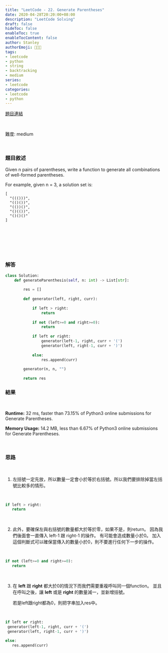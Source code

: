 ```yaml
---
title: "LeetCode - 22. Generate Parentheses"
date: 2020-04-28T20:20:00+08:00
description: "LeetCode Solving"
draft: false
hideToc: false
enableToc: true
enableTocContent: false
author: Stanley
authorEmoji: 👨🏻‍💻
tags:
- leetcode
- python
- string
- backtracking
- medium
series:
- leetcode
categories:
- leetcode
- python
---
```


[題目連結](https://leetcode.com/problems/generate-parentheses/)

<br/>

難度: medium

<br/>

### 題目敘述
Given n pairs of parentheses, write a function to generate all combinations of well-formed parentheses.

For example, given n = 3, a solution set is:


```
[
  "((()))",
  "(()())",
  "(())()",
  "()(())",
  "()()()"
]
```

<br/><br/><br/><br/><br/>

### 解答

```Python
class Solution:
    def generateParenthesis(self, n: int) -> List[str]:
        
        res = []
        
        def generator(left, right, curr):
            
            if left > right:
                return
            
            if not (left>=0 and right>=0):
                return
            
            if left or right:
                generator(left-1, right, curr + '(')
                generator(left, right-1, curr + ')')
            
            else:
                res.append(curr)
        
        generator(n, n, "")
        
        return res
```

### 結果
<br/>

**Runtime:** 32 ms, faster than 73.15% of Python3 online submissions for Generate Parentheses.

**Memory Usage:** 14.2 MB, less than 6.67% of Python3 online submissions for Generate Parentheses.

<br/>

### 思路
<br/>

1. 左括號一定先放，所以數量一定會小於等於右括號。所以我們要排除掉當左括號比較多的情形。

<br/>

   ```python
   if left > right:
      return
   ```
<br/>

2. 此外，要確保左與右括號的數量都大於等於零，如果不是，則return。
   因為我們後面會一直傳入 left-1 跟 right-1 的操作。
   有可能會造成數量小於0。 
   加入這個判斷式可以確保當傳入的數量小於0，則不要進行任何下一步的操作。
<br/>

   ```python
   if not (left>=0 and right>=0):
      return
   ```
<br/>

3. 在 **left** 跟 **right** 都大於0的情況下而我們需要重複呼叫同一個function。
   並且在呼叫之後，讓 **left** 或是 **right** 的數量減一，並新增括號。

   若是left跟right都為0，則把字串加入res中。
<br/>

   ```python
   if left or right:
    generator(left-1, right, curr + '(')
    generator(left, right-1, curr + ')')

   else:
      res.append(curr)
   ```
<br/>